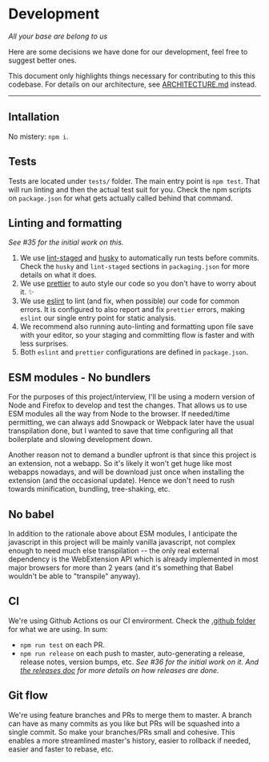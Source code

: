 # Development

_All your base are belong to us_

Here are some decisions we have done for our development, feel free to suggest better ones.

This document only highlights things necessary for contributing to this this codebase.
For details on our architecture, see [ARCHITECTURE.md](./ARCHITECTURE.md) instead.

---

## Intallation

No mistery: `npm i`.

## Tests

Tests are located under `tests/` folder.
The main entry point is `npm test`. That will run linting and then the actual test suit for you.
Check the npm scripts on `package.json` for what gets actually called behind that command.

## Linting and formatting

_See #35 for the initial work on this._

1. We use [lint-staged](https://npm.im/lint-staged) and [husky](https://npm.im/husky) to automatically run tests before commits. Check the `husky` and `lint-staged` sections in `packaging.json` for more details on what it does.
2. We use [prettier](https://npm.im/prettier) to auto style our code so you don't have to worry about it. ✨
3. We use [eslint](https://npm.im/eslint) to lint (and fix, when possible) our code for common errors. It is configured to also report and fix `prettier` errors, making `eslint` our single entry point for static analysis.
4. We recommend also running auto-linting and formatting upon file save with your editor, so your staging and committing flow is faster and with less surprises.
5. Both `eslint` and `prettier` configurations are defined in `package.json`.

## ESM modules - No bundlers

For the purposes of this project/interview, I'll be using a modern version of Node and Firefox to develop and test the changes.
That allows us to use ESM modules all the way from Node to the browser.
If needed/time permitting, we can always add Snowpack or Webpack later have the usual transpilation done, but I wanted to save that time configuring all that boilerplate and slowing development down.

Another reason not to demand a bundler upfront is that since this project is an extension, not a webapp. So it's likely it won't get huge like most webapps nowadays, and will be download just once when installing the extension (and the occasional update). Hence we don't need to rush towards minification, bundling, tree-shaking, etc.

## No babel

In addition to the rationale above about ESM modules, I anticipate the javascript in this project will be mainly vanilla javascript, not complex enough to need much else transpilation -- the only real external dependency is the WebExtension API which is already implemented in most major browsers for more than 2 years (and it's something that Babel wouldn't be able to "transpile" anyway).

## CI

We're using Github Actions os our CI envirorment. Check the [.github folder](../../.github/workflows/) for what we are using. In sum:

- `npm run test` on each PR.
- `npm run release` on each push to master, auto-generating a release, release notes, version bumps, etc. _See #36 for the initial work on it. And [the releases doc](./RELEASES.md) for more details on how releases are done._

## Git flow

We're using feature branches and PRs to merge them to master.
A branch can have as many commits as you like but PRs will be squashed into a single commit. So make your branches/PRs small and cohesive. This enables a more streamlined master's history, easier to rollback if needed, easier and faster to rebase, etc.
